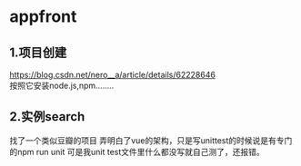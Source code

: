 # appfront
## 1.项目创建
https://blog.csdn.net/nero__a/article/details/62228646<br>
按照它安装node.js,npm……..<br>
## 2.实例search
找了一个类似豆瓣的项目
弄明白了vue的架构，只是写unittest的时候说是有专门的npm run unit
可是我unit test文件里什么都没写就自己测了，还报错。
